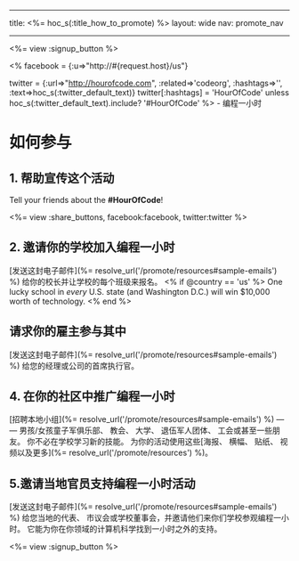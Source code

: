 * * *

title: <%= hoc_s(:title_how_to_promote) %> layout: wide nav: promote_nav

* * *

<%= view :signup_button %>

<% facebook = {:u=>"http://#{request.host}/us"}

twitter = {:url=>"http://hourofcode.com", :related=>'codeorg', :hashtags=>'', :text=>hoc_s(:twitter_default_text)} twitter[:hashtags] = 'HourOfCode' unless hoc_s(:twitter_default_text).include? '#HourOfCode' %> - 编程一小时

# 如何参与

## 1. 帮助宣传这个活动

Tell your friends about the **#HourOfCode**!

<%= view :share_buttons, facebook:facebook, twitter:twitter %>

## 2. 邀请你的学校加入编程一小时

[发送这封电子邮件](%= resolve_url('/promote/resources#sample-emails') %) 给你的校长并让学校的每个班级来报名。 <% if @country == 'us' %> One lucky school in *every* U.S. state (and Washington D.C.) will win $10,000 worth of technology. <% end %>

## 请求你的雇主参与其中

[发送这封电子邮件](%= resolve_url('/promote/resources#sample-emails') %) 给您的经理或公司的首席执行官。

## 4. 在你的社区中推广编程一小时

[招聘本地小组](%= resolve_url('/promote/resources#sample-emails') %) — — 男孩/女孩童子军俱乐部、 教会、 大学、 退伍军人团体、 工会或甚至一些朋友。 你不必在学校学习新的技能。 为你的活动使用这些[海报、 横幅、 贴纸、 视频以及更多](%= resolve_url('/promote/resources') %)。

## 5.邀请当地官员支持编程一小时活动

[发送这封电子邮件](%= resolve_url('/promote/resources#sample-emails') %) 给您当地的代表、 市议会或学校董事会，并邀请他们来你们学校参观编程一小时。 它能为你在你领域的计算机科学找到一小时之外的支持。

<%= view :signup_button %>